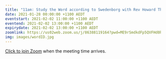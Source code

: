 ```yaml
---
title: "11am: Study the Word according to Swedenborg with Rev Howard Thompson"
date: 2021-01-28 00:00:00 +1100 AEDT
eventstart: 2021-02-02 11:00:00 +1100 AEDT
eventend: 2021-02-02 13:00:00 +1100 AEDT
expirydate: 2021-02-02 13:00:00 +1100 AEDT
zoomlink: https://us02web.zoom.us/j/86388119164?pwd=ME9rSmdkdFp5QVFHd0hIbDZmNXhRQT09
img: images/wordID.jpg
---
```

[Click to join Zoom](https://us02web.zoom.us/j/86388119164?pwd=ME9rSmdkdFp5QVFHd0hIbDZmNXhRQT09) when the meeting time arrives.